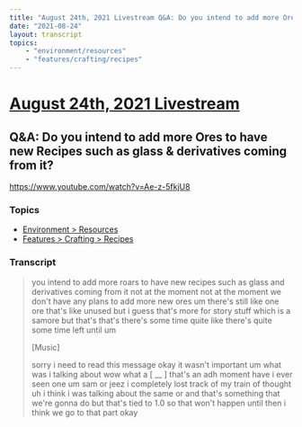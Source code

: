 ```yaml
---
title: "August 24th, 2021 Livestream Q&A: Do you intend to add more Ores to have new Recipes such as glass & derivatives coming from it?"
date: "2021-08-24"
layout: transcript
topics:
    - "environment/resources"
    - "features/crafting/recipes"
---
```

# [August 24th, 2021 Livestream](../2021-08-24.md)
## Q&A: Do you intend to add more Ores to have new Recipes such as glass & derivatives coming from it?
https://www.youtube.com/watch?v=Ae-z-5fkjU8

### Topics
* [Environment > Resources](../topics/environment/resources.md)
* [Features > Crafting > Recipes](../topics/features/crafting/recipes.md)

### Transcript

> you intend to add more roars to have new recipes such as glass and derivatives coming from it not at the moment not at the moment we don't have any plans to add more new ores um there's still like one ore that's like unused but i guess that's more for story stuff which is a samore but that's that's there's some time quite like there's quite some time left until um
>
> [Music]
>
> sorry i need to read this message okay it wasn't important um what was i talking about wow what a [ __ ] that's an adh moment have i ever seen one um sam or jeez i completely lost track of my train of thought uh i think i was talking about the same or and that's something that we're gonna do but that's tied to 1.0 so that won't happen until then i think we go to that part okay
